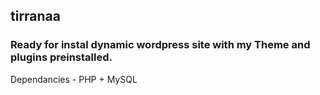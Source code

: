 ## tirranaa
### Ready for instal dynamic wordpress site with my Theme and plugins preinstalled.
Dependancies - PHP + MySQL
